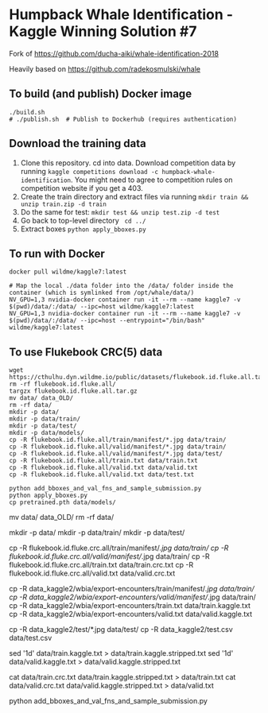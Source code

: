 # Humpback Whale Identification - Kaggle Winning Solution #7

Fork of https://github.com/ducha-aiki/whale-identification-2018

Heavily based on https://github.com/radekosmulski/whale

## To build (and publish) Docker image

```
./build.sh
# ./publish.sh  # Publish to Dockerhub (requires authentication)
```

## Download the training data

1. Clone this repository. cd into data. Download competition data by running ```kaggle competitions download -c humpback-whale-identification```. You might need to agree to competition rules on competition website if you get a 403.
2. Create the train directory and extract files via running ```mkdir train && unzip train.zip -d train```
3. Do the same for test: ```mkdir test && unzip test.zip -d test```
4. Go back to top-level directory ``` cd ../```
4. Extract boxes ```python apply_bboxes.py```

## To run with Docker

```
docker pull wildme/kaggle7:latest

# Map the local ./data folder into the /data/ folder inside the container (which is symlinked from /opt/whale/data/)
NV_GPU=1,3 nvidia-docker container run -it --rm --name kaggle7 -v $(pwd)/data/:/data/ --ipc=host wildme/kaggle7:latest
NV_GPU=1,3 nvidia-docker container run -it --rm --name kaggle7 -v $(pwd)/data/:/data/ --ipc=host --entrypoint="/bin/bash" wildme/kaggle7:latest
```


## To use Flukebook CRC(5) data

```
wget https://cthulhu.dyn.wildme.io/public/datasets/flukebook.id.fluke.all.tar.gz
rm -rf flukebook.id.fluke.all/
targzx flukebook.id.fluke.all.tar.gz
mv data/ data_OLD/
rm -rf data/
mkdir -p data/
mkdir -p data/train/
mkdir -p data/test/
mkdir -p data/models/
cp -R flukebook.id.fluke.all/train/manifest/*.jpg data/train/
cp -R flukebook.id.fluke.all/valid/manifest/*.jpg data/train/
cp -R flukebook.id.fluke.all/valid/manifest/*.jpg data/test/
cp -R flukebook.id.fluke.all/train.txt data/train.txt
cp -R flukebook.id.fluke.all/valid.txt data/valid.txt
cp -R flukebook.id.fluke.all/valid.txt data/test.txt

python add_bboxes_and_val_fns_and_sample_submission.py
python apply_bboxes.py
cp pretrained.pth data/models/
```




mv data/ data_OLD/
rm -rf data/

mkdir -p data/
mkdir -p data/train/
mkdir -p data/test/

cp -R flukebook.id.fluke.crc.all/train/manifest/*.jpg data/train/
cp -R flukebook.id.fluke.crc.all/valid/manifest/*.jpg data/train/
cp -R flukebook.id.fluke.crc.all/train.txt data/train.crc.txt
cp -R flukebook.id.fluke.crc.all/valid.txt data/valid.crc.txt

cp -R data_kaggle2/wbia/export-encounters/train/manifest/*.jpg data/train/
cp -R data_kaggle2/wbia/export-encounters/valid/manifest/*.jpg data/train/
cp -R data_kaggle2/wbia/export-encounters/train.txt data/train.kaggle.txt
cp -R data_kaggle2/wbia/export-encounters/valid.txt data/valid.kaggle.txt

cp -R data_kaggle2/test/*.jpg data/test/
cp -R data_kaggle2/test.csv data/test.csv

sed '1d' data/train.kaggle.txt > data/train.kaggle.stripped.txt
sed '1d' data/valid.kaggle.txt > data/valid.kaggle.stripped.txt

cat data/train.crc.txt data/train.kaggle.stripped.txt > data/train.txt
cat data/valid.crc.txt data/valid.kaggle.stripped.txt > data/valid.txt

python add_bboxes_and_val_fns_and_sample_submission.py
